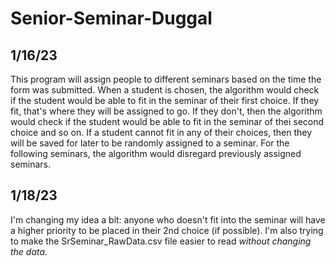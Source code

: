 # Senior-Seminar-Duggal

## 1/16/23
This program will assign people to different seminars based on the time the form was submitted. When a student is chosen, the algorithm would check if the student would be able to fit in the seminar of their first choice. If they fit, that's where they will be assigned to go. If they don't, then the algorithm would check if the student would be able to fit in the seminar of thei second choice and so on. If a student cannot fit in any of their choices, then they will be saved for later to be randomly assigned to a seminar. For the following seminars, the algorithm would disregard previously assigned seminars.

## 1/18/23
I'm changing my idea a bit: anyone who doesn't fit into the seminar will have a higher priority to be placed in their 2nd choice (if possible). I'm also trying to make the SrSeminar_RawData.csv file easier to read *without changing the data*.